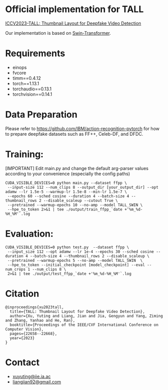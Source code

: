 # Official implementation for TALL
[ICCV2023-TALL: Thumbnail Layout for Deepfake Video Detection](https://openaccess.thecvf.com/content/ICCV2023/papers/Xu_TALL_Thumbnail_Layout_for_Deepfake_Video_Detection_ICCV_2023_paper.pdf)

Our implementation is based on [Swin-Transformer](https://github.com/microsoft/Swin-Transformer).

# Requirements
 - einops
 - fvcore
 - timm==0.4.12
 - torch==1.13.1
 - torchaudio==0.13.1
 - torchvision==0.14.1

# Data Preparation
Please refer to https://github.com/IBM/action-recognition-pytorch for how to prepare deepfake datasets such as FF++, Celeb-DF, and DFDC.

# Training:

[IMPORTANT] Edit main.py and change the default arg-parser values according to your convenience (especially the config paths)

```
CUDA_VISIBLE_DEVICES=0 python main.py --dataset ffpp \
 --input-size 112 --num_clips 8 --output_dir [your_output_dir] --opt adamw --lr 1.5e-5 --warmup-lr 1.5e-8 --min-lr 1.5e-7 \
 --epochs 60 --sched cosine --duration 4 --batch-size 4 --thumbnail_rows 2 --disable_scaleup --cutout True \
 --pretrained --warmup-epochs 10 --no-amp --model TALL_SWIN \
 --hpe_to_token 2>&1 | tee ./output/train_ffpp_`date +'%m_%d-%H_%M'`.log
```

# Evaluation:

```
CUDA_VISIBLE_DEVICES=0 python test.py  --dataset ffpp \
 --input_size 112 --opt adamw --lr 1e-4 --epochs 30 --sched cosine --duration 4 --batch-size 4 --thumbnail_rows 2 --disable_scaleup \
 --pretrained --warmup-epochs 5 --no-amp --model TALL_SWIN  \
 --hpe_to_token --initial_checkpoint [model_checkpoint] --eval --num_crops 1 --num_clips 8 \
 2>&1 | tee ./output/test_ffpp_`date +'%m_%d-%H_%M'`.log
```
# Citation

```
@inproceedings{xu2023tall,
  title={TALL: Thumbnail Layout for Deepfake Video Detection},
  author={Xu, Yuting and Liang, Jian and Jia, Gengyun and Yang, Ziming and Zhang, Yanhao and He, Ran},
  booktitle={Proceedings of the IEEE/CVF International Conference on Computer Vision},
  pages={22658--22668},
  year={2023}
}
```
# Contact

- [xuyuting@iie.ia.ac](mailto:xuyuting@iie.ia.ac)
- [liangjian92@gmail.com](mailto:liangjian92@gmail.com)
